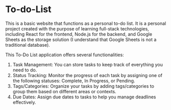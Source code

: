 ﻿# To-do-List

This is a basic website that functions as a personal to-do list. It is a personal project created with the purpose of learning full-stack technologies, including React for the frontend, Node.js for the backend, and Google Sheets as the storage solution (I understand that Google Sheets is not a traditional database).

This To-Do List application offers several functionalities:
1. Task Management: You can store tasks to keep track of everything you need to do.
2. Status Tracking: Monitor the progress of each task by assigning one of the following statuses: Complete, In Progress, or Pending.
3. Tags/Categories: Organize your tasks by adding tags/categories to group them based on different areas or contexts.
4. Due Dates: Assign due dates to tasks to help you manage deadlines effectively.
